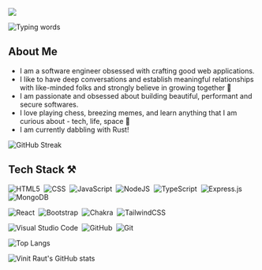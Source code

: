 ![](https://komarev.com/ghpvc/?username=vin18&color=000000)

![Typing words](https://readme-typing-svg.herokuapp.com?font=Roboto&color=0B0BFF&size=25&lines=Fullstack+Product+Engineer;Design+Enthusiast;Problem+Solver)

## About Me 
- I am a software engineer obsessed with crafting good web applications.
- I like to have deep conversations and establish meaningful relationships with like-minded folks and strongly believe in growing together 🚀
- I am passionate and obsessed about building beautiful, performant and secure softwares.
- I love playing chess, breezing memes, and learn anything that I am curious about - tech, life, space 💫
- I am currently dabbling with Rust!

![GitHub Streak](https://github-readme-streak-stats.herokuapp.com/?user=vin18&theme=radical&hide_border=true)

## Tech Stack ⚒️

![HTML5](https://img.shields.io/badge/html-%23E34F26.svg?style=for-the-badge&logo=html5&logoColor=white)&nbsp; ![CSS](https://img.shields.io/badge/css-%231572B6.svg?style=for-the-badge&logo=css3&logoColor=white) &nbsp;![JavaScript](https://img.shields.io/badge/javascript-%23323330.svg?style=for-the-badge&logo=javascript&logoColor=%23F7DF1E) &nbsp;![NodeJS](https://img.shields.io/badge/node.js-6DA55F?style=for-the-badge&logo=node.js&logoColor=white) &nbsp;![TypeScript](https://img.shields.io/badge/typescript-%23007ACC.svg?style=for-the-badge&logo=typescript&logoColor=white)&nbsp; ![Express.js](https://img.shields.io/badge/express.js-%23404d59.svg?style=for-the-badge&logo=express&logoColor=%2361DAFB) &nbsp;![MongoDB](https://img.shields.io/badge/MongoDB-%234ea94b.svg?style=for-the-badge&logo=mongodb&logoColor=white)

![React](https://img.shields.io/badge/react-%2320232a.svg?style=for-the-badge&logo=react&logoColor=%2361DAFB) &nbsp;![Bootstrap](https://img.shields.io/badge/bootstrap-%23563D7C.svg?style=for-the-badge&logo=bootstrap&logoColor=white)&nbsp; ![Chakra](https://img.shields.io/badge/chakra-%234ED1C5.svg?style=for-the-badge&logo=chakraui&logoColor=white)&nbsp; ![TailwindCSS](https://img.shields.io/badge/tailwindcss-%2338B2AC.svg?style=for-the-badge&logo=tailwind-css&logoColor=white)

![Visual Studio Code](https://img.shields.io/badge/Visual%20Studio%20Code-0078d7.svg?style=for-the-badge&logo=visual-studio-code&logoColor=white)&nbsp; ![GitHub](https://img.shields.io/badge/github-%23121011.svg?style=for-the-badge&logo=github&logoColor=white)&nbsp; ![Git](https://img.shields.io/badge/git-%23F05033.svg?style=for-the-badge&logo=git&logoColor=white)

![Top Langs](https://github-readme-stats.vercel.app/api/top-langs/?username=vin18&langs_count=10&layout=compact&theme=radical&hide_border=true)

![Vinit Raut's GitHub stats](https://github-readme-stats.vercel.app/api?username=vin18&show_icons=true&include_all_commits=true&count_private=true&theme=radical&hide_border=true)

